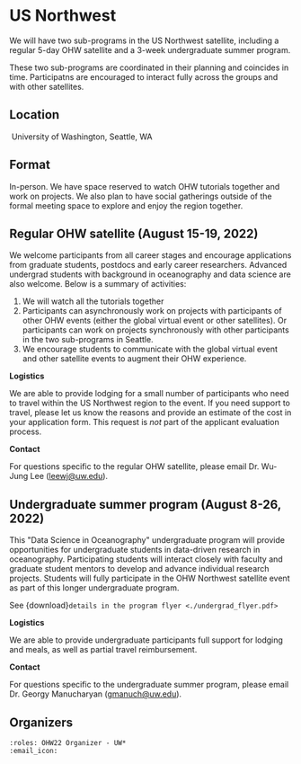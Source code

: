# US Northwest

We will have two sub-programs in the US Northwest satellite, including a regular 5-day OHW satellite and a 3-week undergraduate summer program. 

These two sub-programs are coordinated in their planning and coincides in time. Participatns are encouraged to interact fully across the groups and with other satellites.



## Location
​
University of Washington, Seattle, WA
​

## Format

In-person. We have space reserved to watch OHW tutorials together and work on projects. We also plan to have social gatherings outside of the formal meeting space to explore and enjoy the region together.


## Regular OHW satellite (August 15-19, 2022)

We welcome participants from all career stages and encourage applications from graduate students, postdocs and early career researchers. Advanced undergrad students with background in oceanography and data science are also welcome. Below is a summary of activities:

1. We will watch all the tutorials together
2. Participants can asynchronously work on projects with participants of other OHW events (either the global virtual event or other satellites). Or participants can work on projects synchronously with other participants in the two sub-programs in Seattle.
3. We encourage students to communicate with the global virtual event and other satellite events to augment their OHW experience.


**Logistics**

We are able to provide lodging for a small number of participants who need to travel within the US Northwest region to the event. If you need support to travel, please let us know the reasons and provide an estimate of the cost in your application form. This request is _not_ part of the applicant evaluation process.

**Contact**

For questions specific to the regular OHW satellite, please email Dr. Wu-Jung Lee (leewj@uw.edu).


## Undergraduate summer program (August 8-26, 2022)

This "Data Science in Oceanography" undergraduate program will provide opportunities for undergraduate students in data-driven research in oceanography. Participating students will interact closely with faculty and graduate student mentors to develop and advance individual research projects. Students will fully participate in the OHW Northwest satellite event as part of this longer undergraduate program.

See {download}`details in the program flyer <./undergrad_flyer.pdf>`

**Logistics**

We are able to provide undergraduate participants full support for lodging and meals, as well as partial travel reimbursement.

**Contact**

For questions specific to the undergraduate summer program, please email Dr. Georgy Manucharyan (gmanuch@uw.edu).


## Organizers

```{ohw-team}
:roles: OHW22 Organizer - UW*
:email_icon:
```

